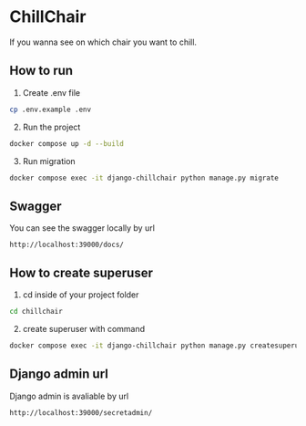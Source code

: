 # ChillChair

If you wanna see on which chair you want to chill.


## How to run

1. Create .env file

```bash
cp .env.example .env
```

2. Run the project
```bash
docker compose up -d --build
```

3. Run migration

```bash
docker compose exec -it django-chillchair python manage.py migrate
```

## Swagger

You can see the swagger locally by url

```
http://localhost:39000/docs/
```

## How to create superuser 

1. cd inside of your project folder 

```bash
cd chillchair
```

2. create superuser with command

```bash
docker compose exec -it django-chillchair python manage.py createsuperuser
```

## Django admin url 

Django admin is avaliable by url 

```bash 
http://localhost:39000/secretadmin/
```